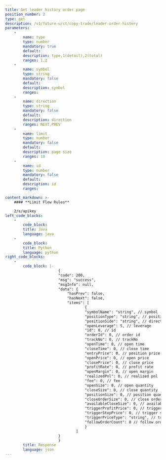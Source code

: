 ```yaml
---
title: Get leader history order page
position_number: 2
type: get
description: /v1/future-u/ct/copy-trade/leader-order-history
parameters:
    -
        name: type
        type: number
        mandatory: true
        default:
        description: type,1(detail),2(total)
        ranges: 1,2
    -
        name: symbol
        type: string
        mandatory: false
        default:
        description: symbol
        ranges:
    -
        name: direction
        type: string
        mandatory: false
        default:
        description: direction
        ranges: NEXT,PREV
    -
        name: limit
        type: number
        mandatory: false
        default:
        description: page size
        ranges: 10
    -
        name: id
        type: number
        mandatory: false
        default:
        description: id
        ranges:

content_markdown: >-
    #### **Limit Flow Rules**

    2/s/apikey
left_code_blocks:
    -
        code_block:
        title: Java
        language: java
    -
        code_block:
        title: Python
        language: python
right_code_blocks:
    -
        code_block: |-
                        {
                        "code": 200,
                        "msg": "success",
                        "msgInfo": null,
                        "data": {
                            "hasPrev": false,
                            "hasNext": false,
                            "items": [
                                    {
                                    "symbolName": "string", // symbol
                                    "positionType": "string", // position type:CROSSED;ISOLATED
                                    "positionSide": "string", // direction:LONG;SHORT
                                    "openLeverage": 5, // leverage
                                    "id": 0, // id
                                    "orderId": 0, // order id
                                    "trackNo": 0, // trackNo
                                    "openTime": 0, // open time
                                    "closeTime": 0, // close time
                                    "entryPrice": 0, // position price
                                    "openPrice": 0, // open price
                                    "closePrice": 0, // close price
                                    "profitRate": 0, // profit rate
                                    "openMargin": 0, // open margin
                                    "realizedPnl": 0, // realized pnl
                                    "fee": 0, // fee
                                    "openSize": 0, // open quantity
                                    "closeSize": 0, // close quantity
                                    "positionSize": 0, // position quantity
                                    "closeOrderSize": 0, // close order quantity
                                    "availableCloseSize": 0, // available close quantity
                                    "triggerProfitPrice": 0, // trigger profit price
                                    "triggerStopPrice": 0, // trigger stop price
                                    "triggerPriceType": "string", // trigger price type:LATEST_PRICE,MARK_PRICE
                                    "followOrderCount": 0 // follow order count
                                    }
                                ]
                        }
                        }
        title: Response
        language: json
---
```

